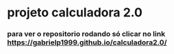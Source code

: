 # projeto calculadora 2.0
### para ver o repositorio rodando só clicar no link https://gabrielp1999.github.io/calculadora2.0/
